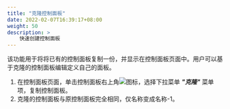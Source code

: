 ```yaml
---
title: "克隆控制面板"
date: 2022-02-07T16:39:17+08:00
weight: 50
description: >
    快速创建控制面板
---
```


该功能用于将将已有的控制面板复制一份，并显示在控制面板页面中。用户可以基于克隆的控制面板编辑定义自己的面板。

1. 在控制面板页面，单击控制面板右上角![](../images/operation1.png)图标，选择下拉菜单 **_"克隆"_** 菜单项，复制控制面板。
2. 克隆的控制面板与原控制面板完全相同，仅名称变成名称-1。
